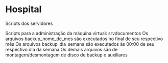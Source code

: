 # Hospital
Scripts dos servidores

Scripts para a administração da máquina virtual: srvdocumentos
Os arquivos backup_nome_de_mes são executados no final de seu respectivo mês
Os arquivos backup_dia_semana são executados às 00:00 de seu respectivo dia da semana
Os demais arquivos são de montagem/desmontagem de disco de backup e auxiliares
